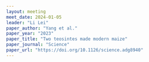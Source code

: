 ```yaml
---
layout: meeting
meet_date: 2024-01-05
leader: "Li Lei"
paper_author: "Yang et al."
paper_year: "2023"
paper_title: "Two teosintes made modern maize"
paper_journal: "Science"
paper_url: "https://doi.org/10.1126/science.adg8940"
---
```

